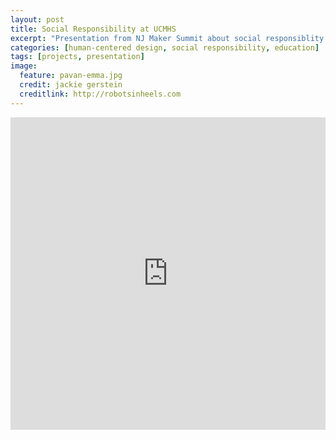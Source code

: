 ```yaml
---
layout: post
title: Social Responsibility at UCMHS
excerpt: "Presentation from NJ Maker Summit about social responsiblity at UCMHS"
categories: [human-centered design, social responsibility, education]
tags: [projects, presentation]
image:
  feature: pavan-emma.jpg
  credit: jackie gerstein
  creditlink: http://robotsinheels.com
---
```


<iframe width="760px" height="500px" src="https://sway.com/s/UaB3ZGoxjyUVaxU3/embed" frameborder="0" marginheight="0" marginwidth="0" max-width="100%" sandbox="allow-forms allow-modals allow-orientation-lock allow-popups allow-same-origin allow-scripts" scrolling="no" style="border: none; max-width: 100%; max-height: 100vh" allowfullscreen mozallowfullscreen msallowfullscreen webkitallowfullscreen />